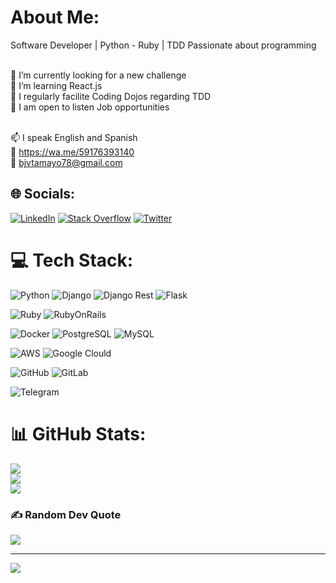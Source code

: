 # About Me:

Software Developer |  Python - Ruby | TDD 
Passionate about programming

<br>
🔭 I’m currently looking for a new challenge<br>
🌱 I’m learning React.js<br>
📝 I regularly facilite Coding Dojos regarding TDD<br>
💬 I am open to listen Job opportunities<br><br>

📫 I speak English and Spanish <br>
💬 https://wa.me/59176393140 <br>
📩 bjvtamayo78@gmail.com <br>



## 🌐 Socials:
[![LinkedIn](https://img.shields.io/badge/LinkedIn-0077B5?style=for-the-badge&logo=linkedin&logoColor=white)](https://www.linkedin.com/in/bjvta/) [![Stack Overflow](https://img.shields.io/badge/Stack_Overflow-FE7A16?style=for-the-badge&logo=stack-overflow&logoColor=white)](https://stackoverflow.com/users/5290793/brandon-jason-valle-tamayo)  [![Twitter](https://img.shields.io/badge/Twitter-1DA1F2?style=for-the-badge&logo=twitter&logoColor=white)](https://twitter.com/bjvta)

# 💻 Tech Stack:
![Python](https://img.shields.io/badge/python-3670A0?style=for-the-badge&logo=python&logoColor=ffdd54)
![Django](https://img.shields.io/badge/Django-092E20?style=for-the-badge&logo=django&logoColor=green)
![Django Rest](https://img.shields.io/badge/django%20rest-ff1709?style=for-the-badge&logo=django&logoColor=white)
![Flask](https://img.shields.io/badge/Flask-000000?style=for-the-badge&logo=flask&logoColor=white)

![Ruby](https://img.shields.io/badge/Ruby-CC342D?style=for-the-badge&logo=ruby&logoColor=white)
![RubyOnRails](https://img.shields.io/badge/Ruby_on_Rails-CC0000?style=for-the-badge&logo=ruby-on-rails&logoColor=white)

![Docker](https://img.shields.io/badge/Docker-2CA5E0?style=for-the-badge&logo=docker&logoColor=white)
![PostgreSQL](https://img.shields.io/badge/PostgreSQL-316192?style=for-the-badge&logo=postgresql&logoColor=white)
![MySQL](https://img.shields.io/badge/mysql-%2300f.svg?style=for-the-badge&logo=mysql&logoColor=white)

![AWS](https://img.shields.io/badge/Amazon_AWS-FF9900?style=for-the-badge&logo=amazonaws&logoColor=white)
![Google Clould](https://img.shields.io/badge/Google_Cloud-4285F4?style=for-the-badge&logo=google-cloud&logoColor=white)

![GitHub](https://img.shields.io/badge/GitHub-100000?style=for-the-badge&logo=github&logoColor=white)
![GitLab](https://img.shields.io/badge/GitLab-330F63?style=for-the-badge&logo=gitlab&logoColor=white)

![Telegram](https://img.shields.io/badge/Telegram-2CA5E0?style=for-the-badge&logo=telegram&logoColor=white)
# 📊 GitHub Stats:
![](https://github-readme-stats.vercel.app/api?username=bjvta&theme=dark&hide_border=false&include_all_commits=true&count_private=true)<br/>
![](https://github-readme-streak-stats.herokuapp.com/?user=bjvta&theme=dark&hide_border=false)<br/>
![](https://github-readme-stats.vercel.app/api/top-langs/?username=bjvta&theme=dark&hide_border=false&include_all_commits=true&count_private=true&layout=compact)

### ✍️ Random Dev Quote
![](https://quotes-github-readme.vercel.app/api?type=horizontal&theme=radical)

---
[![](https://visitcount.itsvg.in/api?id=bjvta&label=Profile%20Views&pretty=true)](https://visitcount.itsvg.in)

